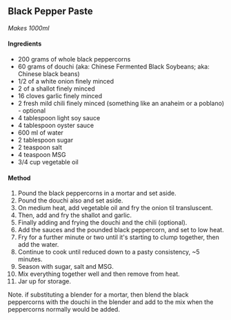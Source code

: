 ## Black Pepper Paste

*Makes 1000ml*

#### Ingredients

* 200 grams of whole black peppercorns
* 60 grams of douchi (aka: Chinese Fermented Black Soybeans; aka: Chinese black beans)
* 1/2 of a white onion finely minced
* 2 of a shallot finely minced
* 16 cloves garlic finely minced
* 2 fresh mild chili finely minced (something like an anaheim or a poblano) - optional
* 4 tablespoon light soy sauce
* 4 tablespoon oyster sauce
* 600 ml of water
* 2 tablespoon sugar
* 2 teaspoon salt
* 4 teaspoon MSG
* 3/4 cup vegetable oil


#### Method

1. Pound the black peppercorns in a mortar and set aside.
1. Pound the douchi also and set aside.
1. On medium heat, add vegetable oil and fry the onion til transluscent.
1. Then, add and fry the shallot and garlic.
1. Finally adding and frying the douchi and the chili (optional).
1. Add the sauces and the pounded black peppercorn, and set to low heat.
1. Fry for a further minute or two until it's starting to clump together, then add the water.
1. Continue to cook until reduced down to a pasty consistency, ~5 minutes.
1. Season with sugar, salt and MSG.
1. Mix everything together well and then remove from heat.
1. Jar up for storage.

Note. if substituting a blender for a mortar, then blend the black peppercorns with the douchi in the blender and add to the mix when the peppercorns normally would be added.
